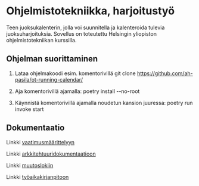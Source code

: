 # Ohjelmistotekniikka, harjoitustyö

Teen juoksukalenterin, jolla voi suunnitella ja kalenteroida tulevia juoksuharjoituksia. Sovellus on toteutettu Helsingin yliopiston ohjelmistotekniikan kurssilla. 

## Ohjelman suorittaminen

1. Lataa ohjelmakoodi esim. komentorivillä git clone https://github.com/ah-pasila/ot-running-calendar/

2. Aja komentorivillä ajamalla: poetry install --no-root

3. Käynnistä komentorivillä ajamalla noudetun kansion juuressa: poetry run invoke start

## Dokumentaatio

Linkki [vaatimusmäärittelyyn](https://github.com/ah-pasila/ot-running-calendar/blob/master/dokumentaatio/vaatimusmaarittely.md)

Linkki [arkkitehtuuridokumentaatioon](https://github.com/ah-pasila/ot-running-calendar/blob/master/dokumentaatio/arkkitehtuuri.md)

Linkki [muutoslokiin](https://github.com/ah-pasila/ot-running-calendar/blob/master/dokumentaatio/changelog.md)

Linkki [työaikakirjanpitoon](https://github.com/ah-pasila/ot-running-calendar/blob/master/dokumentaatio/tyoaikakirjanpito.md)
